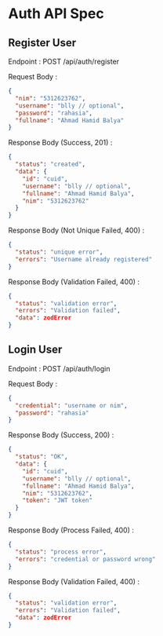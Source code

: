 # Auth API Spec

## Register User

Endpoint : POST /api/auth/register

Request Body :

```json
{
  "nim": "5312623762",
  "username": "blly // optional",
  "password": "rahasia",
  "fullname": "Ahmad Hamid Balya"
}
```

Response Body (Success, 201) :

```json
{
  "status": "created",
  "data": {
    "id": "cuid",
    "username": "blly // optional",
    "fullname": "Ahmad Hamid Balya",
    "nim": "5312623762"
  }
}
```

Response Body (Not Unique Failed, 400) :

```json
{
  "status": "unique error",
  "errors": "Username already registered"
}
```

Response Body (Validation Failed, 400) :

```json
{
  "status": "validation error",
  "errors": "Validation failed",
  "data": zodError
}
```

## Login User

Endpoint : POST /api/auth/login

Request Body :

```json
{
  "credential": "username or nim",
  "password": "rahasia"
}
```

Response Body (Success, 200) :

```json
{
  "status": "OK",
  "data": {
    "id": "cuid",
    "username": "blly // optional",
    "fullname": "Ahmad Hamid Balya",
    "nim": "5312623762",
    "token": "JWT token"
  }
}
```

Response Body (Process Failed, 400) :

```json
{
  "status": "process error",
  "errors": "credential or password wrong"
}
```

Response Body (Validation Failed, 400) :

```json
{
  "status": "validation error",
  "errors": "Validation failed",
  "data": zodError
}
```
